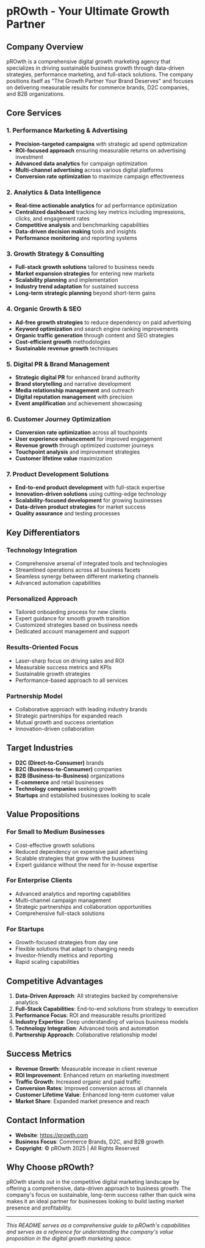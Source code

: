 # pROwth - Your Ultimate Growth Partner

## Company Overview
pROwth is a comprehensive digital growth marketing agency that specializes in driving sustainable business growth through data-driven strategies, performance marketing, and full-stack solutions. The company positions itself as "The Growth Partner Your Brand Deserves" and focuses on delivering measurable results for commerce brands, D2C companies, and B2B organizations.

## Core Services

### 1. Performance Marketing & Advertising
- **Precision-targeted campaigns** with strategic ad spend optimization
- **ROI-focused approach** ensuring measurable returns on advertising investment
- **Advanced data analytics** for campaign optimization
- **Multi-channel advertising** across various digital platforms
- **Conversion rate optimization** to maximize campaign effectiveness

### 2. Analytics & Data Intelligence
- **Real-time actionable analytics** for ad performance optimization
- **Centralized dashboard** tracking key metrics including impressions, clicks, and engagement rates
- **Competitive analysis** and benchmarking capabilities
- **Data-driven decision making** tools and insights
- **Performance monitoring** and reporting systems

### 3. Growth Strategy & Consulting
- **Full-stack growth solutions** tailored to business needs
- **Market expansion strategies** for entering new markets
- **Scalability planning** and implementation
- **Industry trend adaptation** for sustained success
- **Long-term strategic planning** beyond short-term gains

### 4. Organic Growth & SEO
- **Ad-free growth strategies** to reduce dependency on paid advertising
- **Keyword optimization** and search engine ranking improvements
- **Organic traffic generation** through content and SEO strategies
- **Cost-efficient growth** methodologies
- **Sustainable revenue growth** techniques

### 5. Digital PR & Brand Management
- **Strategic digital PR** for enhanced brand authority
- **Brand storytelling** and narrative development
- **Media relationship management** and outreach
- **Digital reputation management** with precision
- **Event amplification** and achievement showcasing

### 6. Customer Journey Optimization
- **Conversion rate optimization** across all touchpoints
- **User experience enhancement** for improved engagement
- **Revenue growth** through optimized customer journeys
- **Touchpoint analysis** and improvement strategies
- **Customer lifetime value** maximization

### 7. Product Development Solutions
- **End-to-end product development** with full-stack expertise
- **Innovation-driven solutions** using cutting-edge technology
- **Scalability-focused development** for growing businesses
- **Data-driven product strategies** for market success
- **Quality assurance** and testing processes

## Key Differentiators

### Technology Integration
- Comprehensive arsenal of integrated tools and technologies
- Streamlined operations across all business facets
- Seamless synergy between different marketing channels
- Advanced automation capabilities

### Personalized Approach
- Tailored onboarding process for new clients
- Expert guidance for smooth growth transition
- Customized strategies based on business needs
- Dedicated account management and support

### Results-Oriented Focus
- Laser-sharp focus on driving sales and ROI
- Measurable success metrics and KPIs
- Sustainable growth strategies
- Performance-based approach to all services

### Partnership Model
- Collaborative approach with leading industry brands
- Strategic partnerships for expanded reach
- Mutual growth and success orientation
- Innovation-driven collaboration

## Target Industries
- **D2C (Direct-to-Consumer)** brands
- **B2C (Business-to-Consumer)** companies
- **B2B (Business-to-Business)** organizations
- **E-commerce** and retail businesses
- **Technology companies** seeking growth
- **Startups** and established businesses looking to scale

## Value Propositions

### For Small to Medium Businesses
- Cost-effective growth solutions
- Reduced dependency on expensive paid advertising
- Scalable strategies that grow with the business
- Expert guidance without the need for in-house expertise

### For Enterprise Clients
- Advanced analytics and reporting capabilities
- Multi-channel campaign management
- Strategic partnerships and collaboration opportunities
- Comprehensive full-stack solutions

### For Startups
- Growth-focused strategies from day one
- Flexible solutions that adapt to changing needs
- Investor-friendly metrics and reporting
- Rapid scaling capabilities

## Competitive Advantages
1. **Data-Driven Approach**: All strategies backed by comprehensive analytics
2. **Full-Stack Capabilities**: End-to-end solutions from strategy to execution
3. **Performance Focus**: ROI and measurable results prioritized
4. **Industry Expertise**: Deep understanding of various business models
5. **Technology Integration**: Advanced tools and automation
6. **Partnership Approach**: Collaborative relationship model

## Success Metrics
- **Revenue Growth**: Measurable increase in client revenue
- **ROI Improvement**: Enhanced return on marketing investment
- **Traffic Growth**: Increased organic and paid traffic
- **Conversion Rates**: Improved conversion across all channels
- **Customer Lifetime Value**: Enhanced long-term customer value
- **Market Share**: Expanded market presence and reach

## Contact Information
- **Website**: https://prowth.com
- **Business Focus**: Commerce Brands, D2C, and B2B growth
- **Copyright**: © pROwth 2025 | All Rights Reserved

## Why Choose pROwth?
pROwth stands out in the competitive digital marketing landscape by offering a comprehensive, data-driven approach to business growth. The company's focus on sustainable, long-term success rather than quick wins makes it an ideal partner for businesses looking to build lasting market presence and profitability.

---

*This README serves as a comprehensive guide to pROwth's capabilities and serves as a reference for understanding the company's value proposition in the digital growth marketing space.*
